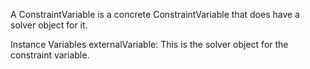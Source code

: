 A ConstraintVariable is a concrete ConstraintVariable that does have a solver object for it.

Instance Variables
	externalVariable:	This is the solver object for the constraint variable.
